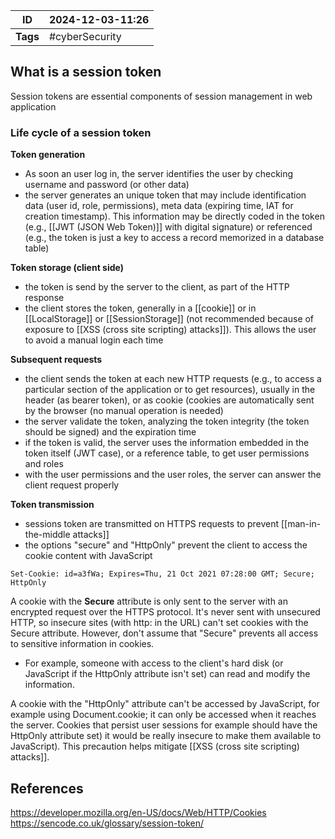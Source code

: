 
| ID       | 2024-12-03-11:26 |
| -------- | ---------------- |
| **Tags** | #cyberSecurity   |
## What is a session token

Session tokens are essential components of session management in web application

### Life cycle of a session token

**Token generation**
- As soon an user log in, the server identifies the user by checking username and password (or other data)
- the server generates an unique token that may include identification data (user id, role, permissions), meta data (expiring time, IAT for creation timestamp). This information may be directly coded in the token (e.g., [[JWT (JSON Web Token)]] with digital signature) or referenced (e.g., the token is just a key to access a record memorized in a database table)

**Token storage (client side)**
- the token is send by the server to the client, as part of the HTTP response
- the client stores the token, generally in a [[cookie]] or in [[LocalStorage]] or [[SessionStorage]] (not recommended because of exposure to [[XSS (cross site scripting) attacks]]). This allows the user to avoid a manual login each time

**Subsequent requests**
- the client sends the token at each new HTTP requests (e.g., to access a particular section of the application or to get resources), usually in the header (as bearer token), or as cookie (cookies are automatically sent by the browser (no manual operation is needed)
- the server validate the token, analyzing the token integrity (the token should be signed) and the expiration time
- if the token is valid, the server uses the information embedded in the token itself (JWT case), or a reference table, to get user permissions and roles
- with the user permissions and the user roles, the server can answer the client request properly

**Token transmission**
- sessions token are transmitted on HTTPS requests to prevent [[man-in-the-middle attacks]]
- the options "secure" and "HttpOnly" prevent the client to access the cookie content with JavaScript

```
Set-Cookie: id=a3fWa; Expires=Thu, 21 Oct 2021 07:28:00 GMT; Secure; HttpOnly
```

A cookie with the **Secure** attribute is only sent to the server with an encrypted request over the HTTPS protocol. It's never sent with unsecured HTTP, so insecure sites (with http: in the URL) can't set cookies with the Secure attribute. However, don't assume that "Secure" prevents all access to sensitive information in cookies.
- For example, someone with access to the client's hard disk (or JavaScript if the HttpOnly attribute isn't set) can read and modify the information.

A cookie with the "HttpOnly" attribute can't be accessed by JavaScript, for example using Document.cookie; it can only be accessed when it reaches the server. Cookies that persist user sessions for example should have the HttpOnly attribute set) it would be really insecure to make them available to JavaScript). This precaution helps mitigate [[XSS (cross site scripting) attacks]].

## References

https://developer.mozilla.org/en-US/docs/Web/HTTP/Cookies
https://sencode.co.uk/glossary/session-token/